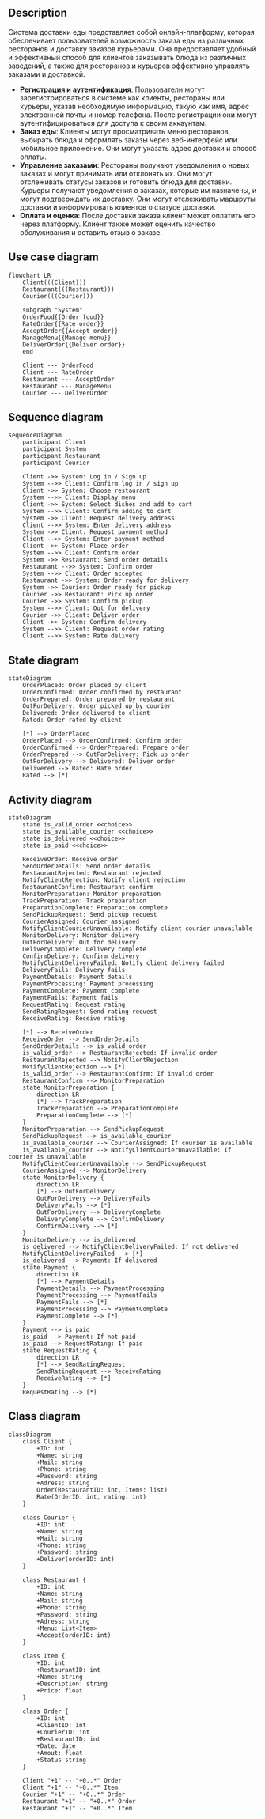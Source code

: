## Description

Система доставки еды представляет собой онлайн-платформу, которая обеспечивает пользователей возможность заказа еды из различных ресторанов и доставку заказов курьерами. Она предоставляет удобный и эффективный способ для клиентов заказывать блюда из различных заведений, а также для ресторанов и курьеров эффективно управлять заказами и доставкой.

- **Регистрация и аутентификация**: Пользователи могут зарегистрироваться в системе как клиенты, рестораны или курьеры, указав необходимую информацию, такую как имя, адрес электронной почты и номер телефона. После регистрации они могут аутентифицироваться для доступа к своим аккаунтам.
- **Заказ еды**: Клиенты могут просматривать меню ресторанов, выбирать блюда и оформлять заказы через веб-интерфейс или мобильное приложение. Они могут указать адрес доставки и способ оплаты.
- **Управление заказами**: Рестораны получают уведомления о новых заказах и могут принимать или отклонять их. Они могут отслеживать статусы заказов и готовить блюда для доставки. Курьеры получают уведомления о заказах, которые им назначены, и могут подтверждать их доставку. Они могут отслеживать маршруты доставки и информировать клиентов о статусе доставки.
- **Оплата и оценка**: После доставки заказа клиент может оплатить его через платформу. Клиент также может оценить качество обслуживания и оставить отзыв о заказе.

## Use case diagram

```mermaid
flowchart LR
	Client(((Client)))
	Restaurant(((Restaurant)))
	Courier(((Courier)))
	
	subgraph "System"
	OrderFood{{Order food}}
	RateOrder{{Rate order}}
	AcceptOrder{{Accept order}}
	ManageMenu{{Manage menu}}
	DeliverOrder{{Deliver order}}
	end
	
	Client --- OrderFood
	Client --- RateOrder
	Restaurant --- AcceptOrder
	Restaurant --- ManageMenu
	Courier --- DeliverOrder
```

## Sequence diagram

```mermaid
sequenceDiagram
    participant Client
    participant System
    participant Restaurant
    participant Courier
	
	Client ->> System: Log in / Sign up
	System -->> Client: Confirm log in / sign up
	Client ->> System: Choose restaurant
	System -->> Client: Display menu
	Client ->> System: Select dishes and add to cart
	System -->> Client: Confirm adding to cart
	System ->> Client: Request delivery address
	Client -->> System: Enter delivery address
	System ->> Client: Request payment method
	Client -->> System: Enter payment method
	Client ->> System: Place order
	System -->> Client: Confirm order
	System ->> Restaurant: Send order details
	Restaurant -->> System: Confirm order
	System -->> Client: Order accepted
	Restaurant ->> System: Order ready for delivery
	System ->> Courier: Order ready for pickup
	Courier ->> Restaurant: Pick up order
	Courier ->> System: Confirm pickup
	System -->> Client: Out for delivery
	Courier ->> Client: Deliver order
	Client ->> System: Confirm delivery
	System -->> Client: Request order rating
	Client -->> System: Rate delivery

```


## State diagram

```mermaid
stateDiagram
	OrderPlaced: Order placed by client
    OrderConfirmed: Order confirmed by restaurant
    OrderPrepared: Order prepared by restaurant
    OutForDelivery: Order picked up by courier
    Delivered: Order delivered to client
    Rated: Order rated by client
	
    [*] --> OrderPlaced
    OrderPlaced --> OrderConfirmed: Confirm order
    OrderConfirmed --> OrderPrepared: Prepare order
    OrderPrepared --> OutForDelivery: Pick up order
    OutForDelivery --> Delivered: Deliver order
    Delivered --> Rated: Rate order
    Rated --> [*]
```

## Activity diagram

```mermaid
stateDiagram
	state is_valid_order <<choice>>
	state is_available_courier <<choice>>
	state is_delivered <<choice>>
	state is_paid <<choice>>
	
	ReceiveOrder: Receive order
	SendOrderDetails: Send order details
	RestaurantRejected: Restaurant rejected
	NotifyClientRejection: Notify client rejection
	RestaurantConfirm: Restaurant confirm
	MonitorPreparation: Monitor preparation
	TrackPreparation: Track preparation
	PreparationComplete: Preparation complete
	SendPickupRequest: Send pickup request
	CourierAssigned: Courier assigned
	NotifyClientCourierUnavailable: Notify client courier unavailable
	MonitorDelivery: Monitor delivery
	OutForDelivery: Out for delivery
	DeliveryComplete: Delivery complete
	ConfirmDelivery: Confirm delivery
	NotifyClientDeliveryFailed: Notify client delivery failed
	DeliveryFails: Delivery fails
	PaymentDetails: Payment details
	PaymentProcessing: Payment processing
	PaymentComplete: Payment complete 
	PaymentFails: Payment fails
	RequestRating: Request rating
	SendRatingRequest: Send rating request
	ReceiveRating: Receive rating
	
	[*] --> ReceiveOrder
	ReceiveOrder --> SendOrderDetails
	SendOrderDetails --> is_valid_order
	is_valid_order --> RestaurantRejected: If invalid order
	RestaurantRejected --> NotifyClientRejection
	NotifyClientRejection --> [*]
	is_valid_order --> RestaurantConfirm: If invalid order
	RestaurantConfirm --> MonitorPreparation
	state MonitorPreparation {
		direction LR
		[*] --> TrackPreparation
		TrackPreparation --> PreparationComplete
		PreparationComplete --> [*]
	}
	MonitorPreparation --> SendPickupRequest
	SendPickupRequest --> is_available_courier
	is_available_courier --> CourierAssigned: If courier is available
	is_available_courier --> NotifyClientCourierUnavailable: If courier is unavailable
	NotifyClientCourierUnavailable --> SendPickupRequest
	CourierAssigned --> MonitorDelivery
	state MonitorDelivery {
		direction LR
		[*] --> OutForDelivery
		OutForDelivery --> DeliveryFails
		DeliveryFails --> [*]
		OutForDelivery --> DeliveryComplete
		DeliveryComplete --> ConfirmDelivery
		ConfirmDelivery --> [*]
	}
	MonitorDelivery --> is_delivered
	is_delivered --> NotifyClientDeliveryFailed: If not delivered
	NotifyClientDeliveryFailed --> [*]
	is_delivered --> Payment: If delivered
	state Payment {
		direction LR
		[*] --> PaymentDetails
		PaymentDetails --> PaymentProcessing
		PaymentProcessing --> PaymentFails
		PaymentFails --> [*]
		PaymentProcessing --> PaymentComplete
		PaymentComplete --> [*] 
	}
	Payment --> is_paid
	is_paid --> Payment: If not paid
	is_paid --> RequestRating: If paid
	state RequestRating {
		direction LR
		[*] --> SendRatingRequest
		SendRatingRequest --> ReceiveRating
		ReceiveRating --> [*]
	}
	RequestRating --> [*]
```

## Class diagram

```mermaid
classDiagram
    class Client {
        +ID: int
        +Name: string
        +Mail: string
        +Phone: string
        +Password: string
        +Adress: string
        Order(RestaurantID: int, Items: list)
        Rate(OrderID: int, rating: int)
    }
	
	class Courier {
		+ID: int
        +Name: string
        +Mail: string
        +Phone: string
        +Password: string
        +Deliver(orderID: int)
    }
	
    class Restaurant {
        +ID: int
        +Name: string
        +Mail: string
        +Phone: string
        +Password: string
        +Adress: string
        +Menu: List<Item>
        +Accept(orderID: int)
    }

    class Item {
        +ID: int
        +RestaurantID: int
        +Name: string
        +Description: string
        +Price: float
    }

    class Order {
        +ID: int
        +ClientID: int
        +CourierID: int
        +RestaurantID: int
        +Date: date
        +Amout: float
        +Status string
    }
    
    Client "+1" -- "+0..*" Order
    Client "+1" -- "+0..*" Item
    Courier "+1" -- "+0..*" Order
    Restaurant "+1" -- "+0..*" Order
    Restaurant "+1" -- "+0..*" Item
```
